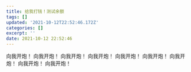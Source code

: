 ```yaml
---
title: 给我打钱！测试余额
tags: []
updated: '2021-10-12T22:52:46.172Z'
categories: []
excerpt: ''
date: 2021-10-12 22:52:46
---
```


向我开炮！
向我开炮！
向我开炮！
向我开炮！
向我开炮！
向我开炮！
向我开炮！
向我开炮！
向我开炮！

